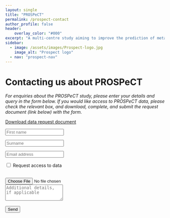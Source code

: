 ```yaml
---
layout: single
title: "PROSPeCT"
permalink: /prospect-contact
author_profile: false
header:
    overlay_color: "#000"
excerpt: "A multi-centre study aiming to improve the prediction of metastatic disease in primary colorectal cancer"
sidebar:
  - image: /assets/images/Prospect-logo.jpg
    image_alt: "Prospect logo"
  - nav: "prospect-nav"
---
```


# Contacting us about PROSPeCT

*For enquiries about the PROSPeCT study, please enter your details and query in the form below. If you would like access to PROSPeCT data, please check the relevant box, and download, complete, and submit the request document (link below) with the form.*

<a href="../assets/documents/data-request-form.docx" download>Download data request document</a>

<form action="https://smartforms.dev/submit/6220bbf77a195017922de9f8" method="POST" enctype="multipart/form-data">

  <input type="text" id="first-name" name="first-name" placeholder="First name" required><br>

  <input type="text" id="surname" name="surname" placeholder="Surname" required><br>

  <input type="email" id="email" name="email" placeholder="Email address" required><br>

  <input type="checkbox" id="request-check" name="request-check" value="Request">  Request access to data<br>

  <br>
  <input type="file" id="request-doc" name="request-doc"><br>

  <textarea id="query" name="query" placeholder="Additional details, if applicable" rows="3"></textarea><br>

  <br>
  <button type="submit">Send</button>
</form>
